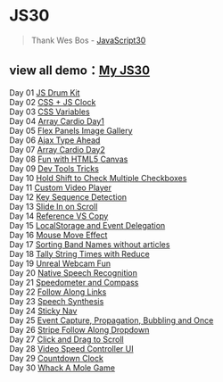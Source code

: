 # JS30
> Thank Wes Bos - [JavaScript30](https://javascript30.com)

## view all demo：[My JS30](#)

Day 01 [JS Drum Kit](#)  
Day 02 [CSS + JS Clock](#)  
Day 03 [CSS Variables](#)  
Day 04 [Array Cardio Day1](#)  
Day 05 [Flex Panels Image Gallery](#)  
Day 06 [Ajax Type Ahead](#)  
Day 07 [Array Cardio Day2](#)  
Day 08 [Fun with HTML5 Canvas](#)  
Day 09 [Dev Tools Tricks](#)  
Day 10 [Hold Shift to Check Multiple Checkboxes](#)  
Day 11 [Custom Video Player](#)  
Day 12 [Key Sequence Detection](#)  
Day 13 [Slide In on Scroll](#)  
Day 14 [Reference VS Copy](#)  
Day 15 [LocalStorage and Event Delegation](#)  
Day 16 [Mouse Move Effect](#)  
Day 17 [Sorting Band Names without articles](#)  
Day 18 [Tally String Times with Reduce](#)  
Day 19 [Unreal Webcam Fun](#)  
Day 20 [Native Speech Recognition](#)  
Day 21 [Speedometer and Compass](#)  
Day 22 [Follow Along Links](#)  
Day 23 [Speech Synthesis](#)  
Day 24 [Sticky Nav](#)  
Day 25 [Event Capture, Propagation, Bubbling and Once](#)  
Day 26 [Stripe Follow Along Dropdown](#)  
Day 27 [Click and Drag to Scroll](#)  
Day 28 [Video Speed Controller UI](#)  
Day 29 [Countdown Clock](#)  
Day 30 [Whack A Mole Game](#)  
